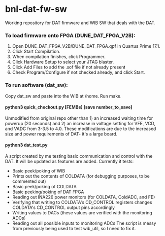 # bnl-dat-fw-sw
Working repository for DAT firmware and WIB SW that deals with the DAT.

### To load firmware onto FPGA (DUNE_DAT_FPGA_V2B):
1) Open DUNE_DAT_FPGA_V2B/DUNE_DAT_FPGA.qpf in Quartus Prime 17.1.
2) Click Start Compilation.
3) When compilation finishes, click Programmer.
4) Click Hardware Setup to select your JTAG blaster.
5) Click Add Files to add the .sof file if not already present
6) Check Program/Configure if not checked already, and click Start.

### To run software (dat_sw):
Copy dat_sw and paste into the WIB at /home. Run make.
#### python3 quick_checkout.py [FEMBs] [save number_to_save]
Unmodified from original repo other than 1) an increased waiting time for powerup (20 seconds) and 2) an increase in voltage setting for VFE, VCD, and VADC from 3-3.5 to 4.0. These modifications are due to the increased size and power requirements of DAT- it's a large board.
#### python3 dat_test.py
A script created by me testing basic communication and control with the DAT. It will be updated as features are added. Currently it tests:
 - Basic peek/poking of WIB
 - Prints out the contents of COLDATA (for debugging purposes, to be commented out)
 - Basic peek/poking of COLDATA
 - Basic peeking/poking of DAT FPGA
 - Reading out INA226 power monitors (for COLDATA, ColdADC, and FE)
 - Verifying that writing to COLDATA's CD_CONTROL registers changes COLDATA's CD_CONTROL output pins accordingly
 - Writing values to DACs (these values are verified with the monitoring ADCs)
 - Reading out all possible inputs to monitoring ADCs
The script is messy from previously being used to test wib_util, so I need to fix it.
